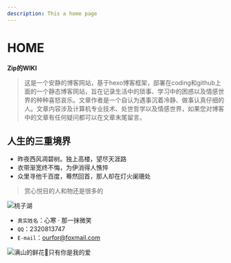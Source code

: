 ```yaml
---
description: This a home page
---
```


# HOME



**Zip的WIKI**

> 这是一个安静的博客网站，基于hexo博客框架，部署在coding和github上面的一个静态博客网站，旨在记录生活中的琐事、学习中的困惑以及情感世界的种种喜怒哀乐。文章作者是一个自认为遇事沉着冷静、做事认真仔细的人。文章内容涉及计算机专业技术、处世哲学以及情感世界，如果您对博客中的文章有任何疑问都可以在文章末尾留言。



## 人生的三重境界

* 昨夜西风凋碧树。独上高楼，望尽天涯路
* 衣带渐宽终不悔，为伊消得人憔悴
* 众里寻他千百度，蓦然回首，那人却在灯火阑珊处

> 赏心悦目的人和物还是很多的

![&#x6843;&#x5B50;&#x6E56;](https://i.loli.net/2018/10/06/5bb815d8e14fd.jpg)

* `真实姓名`：心寒 · 那一抹微笑 
* `QQ`：2320813747  
* `E-mail`：ourfor@foxmail.com



![&#x6EE1;&#x5C71;&#x7684;&#x9C9C;&#x82B1;&#x1F490;&#x53EA;&#x6709;&#x4F60;&#x662F;&#x6211;&#x7684;&#x7231;](https://i.loli.net/2018/10/28/5bd5357e34b07.jpg)



